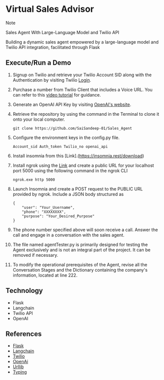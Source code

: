 # Virtual Sales Advisor

> [!NOTE]
> Sales Agent With Large-Language Model and Twilio API

Building a dynamic sales agent empowered by a large-language model and Twilio API integration, facilitated through Flask

## Execute/Run a Demo 
1. Signup on Twilio and retrieve your Twilio Account SID along with the Authentication by visiting Twilio [Login](https://www.twilio.com/login).
2. Purchase a number from Twilio Client that includes a Voice URL. You can refer to this [video tutorial](https://www.youtube.com/watch?v=ArYpgZxoF4U) for guidance.
3. Generate an OpenAI API Key by visiting [OpenAI's website]("https://openai.com/").
4. Retrieve the repository by using the command in the Terminal to clone it onto your local computer.

    `
        git clone https://github.com/SaiSandeep-01/Sales_Agent
    `
5. Configure the environment keys in the config.py file.

    `
    Account_sid
    Auth_token
    Twilio_no
    openai_api
    `
6. Install insomnia from this [Link].(https://insomnia.rest/download)
7. Install ngrok using the [Link](https://ngrok.com/download) and create a public URL for your localhost port 5000 using the following command in the ngrok CLI

    `
    ngrok.exe http 5000 
    `
8. Launch Insomnia and create a POST request to the PUBLIC URL provided by ngrok. Include a JSON body structured as

    ```
    {
        "user": "Your_Username",
        "phone": "XXXXXXXX",
        "purpose": "Your_Desired_Purpose"
    }
    ```
9. The phone number specified above will soon receive a call. Answer the call and engage in a conversation with the sales agent.
10. The file named agentTester.py is primarily designed for testing the Agent exclusively and is not an integral part of the project. It can be removed if necessary.
11. To modify the operational prerequisites of the Agent, revise all the Conversation Stages and the Dictionary containing the company's information, located at line 222.

## Technology

- Flask
- Langchain
- Twilio API
- OpenAI 

## References

- [Flask](https://flask.palletsprojects.com/en/3.0.x/)
- [Langchain](https://python.langchain.com/docs/get_started/introduction)
- [Twilio](https://www.twilio.com/docs)
- [OpenAi](https://platform.openai.com/docs/introduction)
- [Urllib](https://docs.python.org/3/library/urllib.html)
- [Typing](https://docs.python.org/3/library/typing.html)